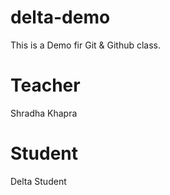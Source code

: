# delta-demo
This is a Demo fir Git &amp; Github class.

# Teacher 
Shradha Khapra 

# Student
Delta Student
